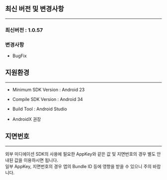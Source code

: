 ## 최신 버전 및 변경사항
---
### 최신버전 : 1.0.57

### 변경사항
- BugFix

## 지원환경
---
- Minimum SDK Version : Android 23

- Compile SDK Version : Android 34

- Build Tool : Android Studio

- AndroidX 권장

## 지면번호
---
외부 미디에이션 SDK의 사용에 필요한 AppKey와 같은 값 및 지면번호의 경우 별도 안내된 값을 이용하시면 됩니다.   
일부 AppKey, 지면번호의 경우 앱의 Bundle ID 등에 영향을 받을 수 있으니 주의 바랍니다.

